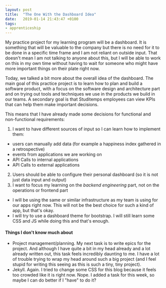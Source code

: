 ```yaml
---
layout: post
title:  "The One With the Dashboard Idea"
date:   2019-01-14 21:43:47 +0100
tags: 
- apprenticeship
---
```


My practice project for my learning program will be a dashboard. It is something that will be valuable to the company but there is no need for it to be done in a specific time frame and I am not reliant on outside input. That doesn't mean I am not talking to anyone about this, but I will be able to work on this in my own time without having to wait for someone who might have more important things on their plate right now.

Today, we talked a bit more about the overall idea of the dashboard. The main goal of this practice project is to learn how to plan and build a software product, with a focus on the software design and architecture part and on trying out tools and techniques we use in the products we build in our teams. A secondary goal is that Studitemps employees can view KPIs that can help them make important decisions.

This means that I have already made some decisions for functional and non-functional requirements:
1. I want to have different sources of input so I can learn how to implement them:
  - users can manually add data (for example a happiness index gathered in a retrospective)
  - events from applications we are working on
  - API Calls to internal applications
  - API Calls to external applications
2. Users should be able to configure their personal dashboard (so it is not just data input and output)
3. I want to focus my learning on the *backend engineering* part, not on the operations or frontend part
  - I will be using the same or similar infrastructure as my team is using for our apps right now. This will not be the best choice for such a kind of app, but that's okay.
  - I will try to use a dashboard theme for bootstrap. I will still learn some CSS and JS while doing this and that's enough.

#### Things I don't know much about
- Project management/planning. My next task is to write epics for the project. And although I have quite a bit in my head already and a lot already written out, this task feels incredibly daunting to me. I have a lot of trouble trying to wrap my head around such a big project (and I feel stupid for writing this seeing as this is such a tiny, tiny project).
- Jekyll. Again. I tried to change some CSS for this blog because it feels too crowded like it is right now. Nope. I added a task for this week, so maybe I can do better if I "have" to do it?
